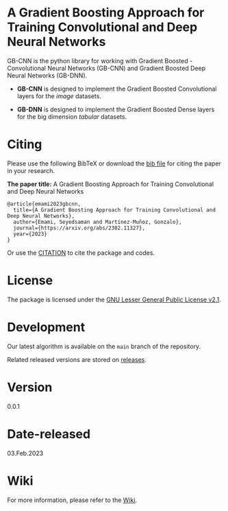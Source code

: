 # A Gradient Boosting Approach for Training Convolutional and Deep Neural Networks 	

GB-CNN is the python library for working with Gradient Boosted - Convolutional Neural Networks (GB-CNN) and Gradient Boosted Deep Neural Networks (GB-DNN).

* **GB-CNN** is designed to implement the Gradient Boosted Convolutional layers for the *image* datasets.

* **GB-DNN** is designed to implement the Gradient Boosted Dense layers for the big dimension *tabular* datasets.


# Citing

Please use the following BibTeX or download the [bib file](scholar.txt) for citing the paper in your research.

**The paper title:** A Gradient Boosting Approach for Training Convolutional and Deep Neural Networks

```
@article{emami2023gbcnn,
  title={A Gradient Boosting Approach for Training Convolutional and Deep Neural Networks},
  author={Emami, Seyedsaman and Martínez-Muñoz, Gonzalo},
  journal={https://arxiv.org/abs/2302.11327},
  year={2023}
}
```
Or use the [CITATION](CITATION.cff) to cite the package and codes.



# License

The package is licensed under the [GNU Lesser General Public License v2.1](https://github.com/GAA-UAM/GBNN/blob/main/LICENSE).

# Development

Our latest algorithm is available on the `main` branch of the repository.

Related released versions are stored on [releases](https://github.com/GAA-UAM/GB-CNN/releases).

# Version

0.0.1

# Date-released

03.Feb.2023



# Wiki

For more information, please refer to the [Wiki](https://github.com/GAA-UAM/GB-CNN/wiki).

